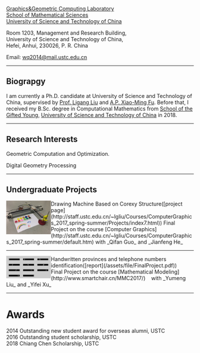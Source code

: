 [Graphics&Geometric Computing Laboratory](http://gcl.ustc.edu.cn/)  
[School of Mathematical Sciences](http://math.ustc.edu.cn/)  
[University of Science and Technology of China](http://www.ustc.edu.cn/)



Room 1203, Management and Research Building,  
University of Science and Technology of China,  
Hefei, Anhui, 230026, P. R. China 


Email: <wq2014@mail.ustc.edu.cn>

* * *


## Biograpgy

I am currently a Ph.D. candidate at University of Science and Technology of China, supervised by [Prof. Ligang Liu](http://staff.ustc.edu.cn/~lgliu) and [A.P. Xiao-Ming Fu](http://staff.ustc.edu.cn/~fuxm). Before that, I received my B.Sc. degree in Computational Mathematics from [School of the Gifted Young](https://en.scgy.ustc.edu.cn/), [University of Science and Technology of China](http://www.ustc.edu.cn/) in 2018.

* * *

## Research Interests

Geometric Computation and Optimization.

Digital Geometry Processing

* * *


## Undergraduate Projects

 
<img align="left" width="120" src="/assets/img/corexy.jpg"/>
Drawing Machine Based on Corexy Structure([project page](http://staff.ustc.edu.cn/~lgliu/Courses/ComputerGraphics_2017_spring-summer/Projects/index7.html)) 
Final Project on the course [Computer Graphics](http://staff.ustc.edu.cn/~lgliu/Courses/ComputerGraphics_2017_spring-summer/default.htm)  
with _Qifan Guo_ and _Jianfeng He_

* * *



<img align="left" width="120" src="/assets/img/partitionnumber.jpg"/>
Handwritten provinces and telephone numbers identification([report](/assets/file/FinalProject.pdf))  
&nbsp;&nbsp; Final Project on the course [Mathematical Modeling](http://www.smartchair.cn/MMC2017/)  
&nbsp;&nbsp; with _Yumeng Liu_ and _Yifei Xu_


* * *

# Awards
2014 Outstanding new student award for overseas alumni, USTC  
2016 Outstanding student scholarship, USTC  
2018 Chiang Chen Scholarship, USTC
